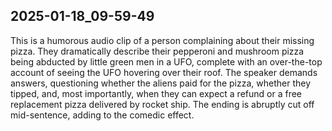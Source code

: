 2025-01-18_09-59-49
---
This is a humorous audio clip of a person complaining about their missing pizza.  They dramatically describe their pepperoni and mushroom pizza being abducted by little green men in a UFO, complete with an over-the-top account of seeing the UFO hovering over their roof.  The speaker demands answers, questioning whether the aliens paid for the pizza, whether they tipped, and, most importantly, when they can expect a refund or a free replacement pizza delivered by rocket ship.  The ending is abruptly cut off mid-sentence, adding to the comedic effect.

